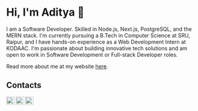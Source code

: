 # Hi, I'm Aditya 👋

I am a Software Developer. Skilled in Node.js, Next.js, PostgreSQL, and the MERN stack. I'm currently pursuing a B.Tech in Computer Science at SRU, Raipur, and I have hands-on experience as a Web Development Intern at KODAAC. I'm passionate about building innovative tech solutions and am open to work in Software Development or Full-stack Developer roles.

Read more about me at my website [here](https://emaniaditya.github.io).

## Contacts

[<img align="left" alt="Email" height="22px" src="https://mail.google.com/favicon.ico" />](mailto:esaadityareddy@gmail.com)
[<img align="left" alt="LinkedIn" height="22px" src="https://www.linkedin.com/favicon.ico" />](https://www.linkedin.com/in/adityaemani5)
[<img align="left" alt="X" height="22px" src="https://x.com/favicon.ico" />](https://x.com/emani_aditya)
